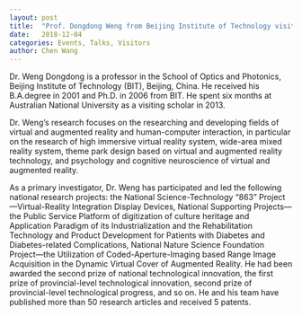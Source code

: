 ```yaml
---
layout: post
title:  "Prof. Dongdong Weng from Beijing Institute of Technology visited CHEC"
date:   2018-12-04
categories: Events, Talks, Visitors
author: Chen Wang
---
```


Dr. Weng Dongdong is a professor in the School of Optics and Photonics, Beijing Institute of Technology (BIT), Beijing, China. He received his B.A.degree in 2001 and Ph.D. in 2006 from BIT. He spent six months at Australian National University as a visiting scholar in 2013.

Dr. Weng’s research focuses on the researching and developing fields of virtual and augmented reality and human-computer interaction, in particular on the research of high immersive virtual reality system, wide-area mixed reality system, theme park design based on virtual and augmented reality technology, and psychology and cognitive neuroscience of virtual and augmented reality.

As a primary investigator, Dr. Weng has participated and led the following national research projects: the National Science-Technology “863” Project—Virtual-Reality Integration Display Devices, National Supporting Projects—the Public Service Platform of digitization of culture heritage and Application Paradigm of its Industrialization and the Rehabilitation Technology and Product Development for Patients with Diabetes and Diabetes-related Complications, National Nature Science Foundation Project—the Utilization of Coded-Aperture-Imaging based Range Image Acquisition in the Dynamic Virtual Cover of Augmented Reality. He had been awarded the second prize of national technological innovation, the first prize of provincial-level technological innovation, second prize of provincial-level technological progress, and so on. He and his team have published more than 50 research articles and received 5 patents. 
